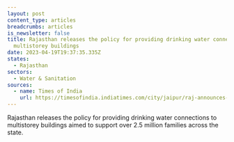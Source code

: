 ```yaml
---
layout: post
content_type: articles
breadcrumbs: articles
is_newsletter: false
title: Rajasthan releases the policy for providing drinking water connections to
  multistorey buildings
date: 2023-04-19T19:37:35.335Z
states:
  - Rajasthan
sectors:
  - Water & Sanitation
sources:
  - name: Times of India
    url: https://timesofindia.indiatimes.com/city/jaipur/raj-announces-policy-for-water-connections-to-high-rise-bldgs/articleshow/99480322.cms
---
```

Rajasthan releases the policy for providing drinking water connections to multistorey buildings aimed to support over 2.5 million families across the state.
